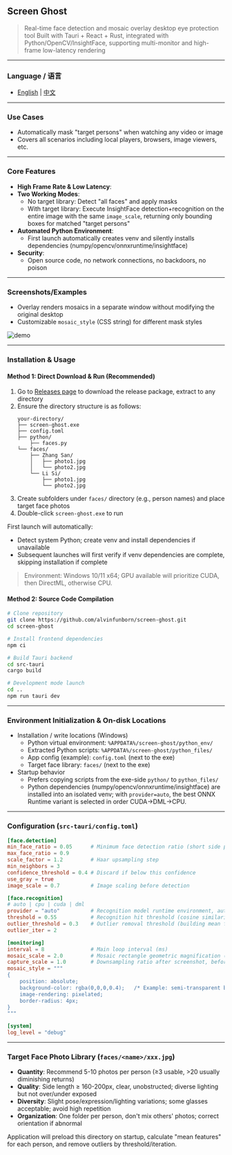 ## Screen Ghost

> Real-time face detection and mosaic overlay desktop eye protection tool
> Built with Tauri + React + Rust, integrated with Python/OpenCV/InsightFace, supporting multi-monitor and high-frame low-latency rendering

---

### Language / 语言

- [English](README.md) | [中文](README_zh.md)

---

### Use Cases

- Automatically mask "target persons" when watching any video or image
- Covers all scenarios including local players, browsers, image viewers, etc.

---

### Core Features

- **High Frame Rate & Low Latency**:
- **Two Working Modes**:
  - No target library: Detect "all faces" and apply masks
  - With target library: Execute InsightFace detection+recognition on the entire image with the same `image_scale`, returning only bounding boxes for matched "target persons"
- **Automated Python Environment**:
  - First launch automatically creates venv and silently installs dependencies (numpy/opencv/onnxruntime/insightface)
- **Security**:
  - Open source code, no network connections, no backdoors, no poison

---

### Screenshots/Examples

- Overlay renders mosaics in a separate window without modifying the original desktop
- Customizable `mosaic_style` (CSS string) for different mask styles

![demo](./docs/demo.gif)

---

### Installation & Usage

#### Method 1: Direct Download & Run (Recommended)

1. Go to [Releases page](https://github.com/alvinfunborn/screen-ghost/releases) to download the release package, extract to any directory
2. Ensure the directory structure is as follows:
   ```
   your-directory/
   ├── screen-ghost.exe
   ├── config.toml
   ├── python/
       ├── faces.py
   └── faces/
       ├── Zhang San/
       │   ├── photo1.jpg
       │   └── photo2.jpg
       └── Li Si/
           ├── photo1.jpg
           └── photo2.jpg
   ```
3. Create subfolders under `faces/` directory (e.g., person names) and place target face photos
4. Double-click `screen-ghost.exe` to run

First launch will automatically:
- Detect system Python; create venv and install dependencies if unavailable
- Subsequent launches will first verify if venv dependencies are complete, skipping installation if complete

> Environment: Windows 10/11 x64; GPU available will prioritize CUDA, then DirectML, otherwise CPU.

#### Method 2: Source Code Compilation

```bash
# Clone repository
git clone https://github.com/alvinfunborn/screen-ghost.git
cd screen-ghost

# Install frontend dependencies
npm ci

# Build Tauri backend
cd src-tauri
cargo build

# Development mode launch
cd ..
npm run tauri dev
```

---

### Environment Initialization & On-disk Locations

- Installation / write locations (Windows)
  - Python virtual environment: `%APPDATA%/screen-ghost/python_env/`
  - Extracted Python scripts: `%APPDATA%/screen-ghost/python_files/`
  - App config (example): `config.toml` (next to the exe)
  - Target face library: `faces/` (next to the exe)
- Startup behavior
  - Prefers copying scripts from the exe-side `python/` to `python_files/`
  - Python dependencies (numpy/opencv/onnxruntime/insightface) are installed into an isolated venv; with `provider=auto`, the best ONNX Runtime variant is selected in order CUDA→DML→CPU.

---

### Configuration (`src-tauri/config.toml`)

```toml
[face.detection]
min_face_ratio = 0.05      # Minimum face detection ratio (short side percentage), falls back to *_face_size if not provided
max_face_ratio = 0.9
scale_factor = 1.2         # Haar upsampling step
min_neighbors = 3
confidence_threshold = 0.4 # Discard if below this confidence
use_gray = true
image_scale = 0.7          # Image scaling before detection

[face.recognition]
# auto | cpu | cuda | dml
provider = "auto"          # Recognition model runtime environment, auto will select and install corresponding ORT variants by CUDA→DML→CPU priority
threshold = 0.55           # Recognition hit threshold (cosine similarity)
outlier_threshold = 0.3    # Outlier removal threshold (building mean features for each person)
outlier_iter = 2

[monitoring]
interval = 8               # Main loop interval (ms)
mosaic_scale = 2.0         # Mosaic rectangle geometric magnification (independent of DPI)
capture_scale = 1.0        # Downsampling ratio after screenshot, before detection (speed up)
mosaic_style = """
{
    position: absolute;
    background-color: rgba(0,0,0,0.4);   /* Example: semi-transparent black mask */
    image-rendering: pixelated;
    border-radius: 4px;
}
"""

[system]
log_level = "debug"
```

---

### Target Face Photo Library (`faces/<name>/xxx.jpg`)

- **Quantity**: Recommend 5-10 photos per person (≥3 usable, >20 usually diminishing returns)
- **Quality**: Side length ≥ 160-200px, clear, unobstructed; diverse lighting but not over/under exposed
- **Diversity**: Slight pose/expression/lighting variations; some glasses acceptable; avoid high repetition
- **Organization**: One folder per person, don't mix others' photos; correct orientation if abnormal

Application will preload this directory on startup, calculate "mean features" for each person, and remove outliers by threshold/iteration.
